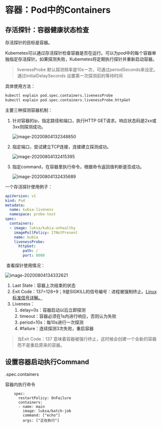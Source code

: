 # 容器：Pod中的Containers

## 存活探针：容器健康状态检查

存活探针的目标是容器。

Kubemetes可以通过存活探针检查容器是否在运行。可以为pod中的每个容器单独指定存活探针。如果探测失败，Kubemetes将定期执行探针并重新启动容器。

> livenessProbe 默认探测频率是10s一次，可通过periodSeconds来设定。通过initialDelaySeconds 设置第一次探测前的等待时间

具体使用方法：

```bash
kubectl explain pod.spec.containers.livenessProbe
kubectl explain pod.spec.containers.livenessProbe.httpGet
```

主要三种探测容器机制：

1. 针对容器的ip，指定路径和端口，执行HTTP GET请求。响应状态码是2xx或3xx则探测成功。	

   ![image-20200804132348850](https://tva1.sinaimg.cn/large/007S8ZIlly1gi1m4h95uwj30ei014dfn.jpg)

2. 指定端口，尝试建立TCP连接，连接建立探测成功。

   ![image-20200804132415395](https://tva1.sinaimg.cn/large/007S8ZIlly1gi1m4gzik6j30es01gdfq.jpg)

3. 指定command，在容器里执行命令，根据命令返回值判断是否成功。

   ![image-20200804132435689](https://tva1.sinaimg.cn/large/007S8ZIlly1gi1m4i8qlpj30eu019wed.jpg)



一个存活探针使用例子：

```yaml
apiVersion: v1
kind: Pod
metadata:  
  name: kubia-liveness
  namespace: probe-test
spec:  
  containers:  
  - image: luksa/kubia-unhealthy
    imagePullPolicy: IfNotPresent
    name: kubia    
    livenessProbe:                       
      httpGet:                            
        path: /                             
        port: 8080
```

​	查看探针使用情况：

![image-20200804134332621](https://tva1.sinaimg.cn/large/007S8ZIlly1gi1m4hpifqj30jn074aap.jpg)

1.  Last State：容器上次结束的状态
2.  Exit Code：137=128+9；9是SIGKILL的信号编号：进程被强制终止。[Linux标准信号详解。](https://blog.csdn.net/XiaoTong_zZZ/article/details/106556716)
3.  Liveness：
    1. delay=0s：容器启动以后立即探测
    2. timeout：容器必须在1s内进行响应，否则认为失败
    3. period=10s：每10s进行一次探测
    4. #failure：连续探测3次失败，重启容器

> 当Exit Code：137 意味着容器被强行终止，这时候会创建一个全新的容器而不是重启原来的容器。



## 设置容器启动执行Command

.spec.containers

容器内执行命令

```
    spec:
      restartPolicy: OnFailure
      containers:
      - name: main
        image: luksa/batch-job
        command: ["echo"]
        args: ["正在执行"]
```



